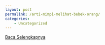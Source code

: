 ```yaml
---
layout: post
permalink: /arti-mimpi-melihat-bebek-orang/
categories:
    - Uncategorized
---
```


[Baca Selengkapnya](/04)